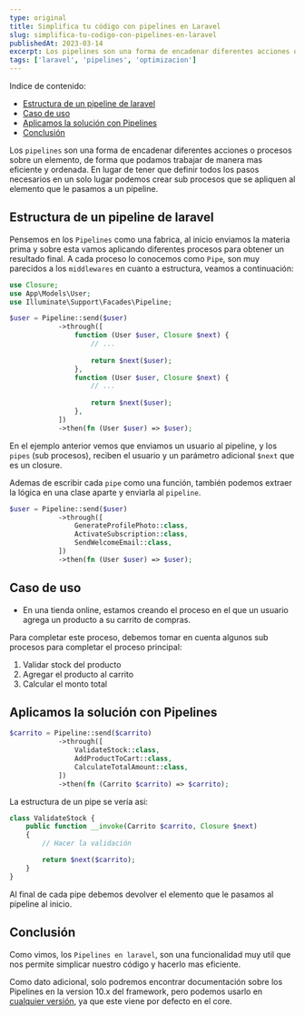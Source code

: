 ```yaml
---
type: original
title: Simplifica tu código con pipelines en Laravel
slug: simplifica-tu-codigo-con-pipelines-en-laravel
publishedAt: 2023-03-14
excerpt: Los pipelines son una forma de encadenar diferentes acciones o procesos sobre un elemento, de forma que podamos trabajar de manera mas eficiente y ordenada
tags: ['laravel', 'pipelines', 'optimizacion']
---
```

<div class="indice">
Indice de contenido:

- [Estructura de un pipeline de laravel](#estructura-de-un-pipeline-de-laravel "Estructura de un pipeline de laravel")
- [Caso de uso](#caso-de-uso "Caso de uso")
- [Aplicamos la solución con Pipelines](#aplicamos-la-solución-con-pipelines "Aplicamos la solución con Pipelines")
- [Conclusión](#conclusión "Conclusión")
</div>

Los `pipelines` son una forma de encadenar diferentes acciones o procesos sobre un elemento, de forma que podamos trabajar de manera mas eficiente y ordenada. En lugar de tener que definir todos los pasos necesarios en un solo lugar podemos crear sub procesos que se apliquen al elemento que le pasamos a un pipeline.

## Estructura de un pipeline de laravel
Pensemos en los `Pipelines` como una fabrica, al inicio enviamos la materia prima y sobre esta vamos aplicando diferentes procesos para obtener un resultado final. A cada proceso lo conocemos como `Pipe`, son muy parecidos a los `middlewares` en cuanto a estructura, veamos a continuación:

```php
use Closure;
use App\Models\User;
use Illuminate\Support\Facades\Pipeline;

$user = Pipeline::send($user)
            ->through([
                function (User $user, Closure $next) {
                    // ...
 
                    return $next($user);
                },
                function (User $user, Closure $next) {
                    // ...
 
                    return $next($user);
                },
            ])
            ->then(fn (User $user) => $user);
```

En el ejemplo anterior vemos que enviamos un usuario al pipeline, y los `pipes` (sub procesos), reciben el usuario y un parámetro adicional `$next` que es un closure.

Ademas de escribir cada `pipe` como una función, también podemos extraer la lógica en una clase aparte y enviarla al `pipeline`.

```php
$user = Pipeline::send($user)
            ->through([
                GenerateProfilePhoto::class,
                ActivateSubscription::class,
                SendWelcomeEmail::class,
            ])
            ->then(fn (User $user) => $user);
```

## Caso de uso

- En una tienda online, estamos creando el proceso en el que un usuario agrega un producto a su carrito de compras.

Para completar este proceso, debemos tomar en cuenta algunos sub procesos para completar el proceso principal:

1. Validar stock del producto
2. Agregar el producto al carrito
3. Calcular el monto total

## Aplicamos la solución con Pipelines

```php
$carrito = Pipeline::send($carrito)
            ->through([
                ValidateStock::class,
                AddProductToCart::class,
                CalculateTotalAmount::class,
            ])
            ->then(fn (Carrito $carrito) => $carrito);
```

La estructura de un pipe se vería asi:

```php
class ValidateStock {
    public function __invoke(Carrito $carrito, Closure $next)
    {
        // Hacer la validación

        return $next($carrito);
    }
}
```

Al final de cada pipe debemos devolver el elemento que le pasamos al pipeline al inicio.

## Conclusión

Como vimos, los `Pipelines en laravel`, son una funcionalidad muy util que nos permite simplicar nuestro código y hacerlo mas eficiente.

Como dato adicional, solo podremos encontrar documentación sobre los Pipelines en la version 10.x del framework, pero podemos usarlo en <a href="https://packagist.org/packages/illuminate/pipeline" target="_blank" title="Paquete pipeline" rel="nofollow noopener">cualquier versión</a>, ya que este viene por defecto en el core.